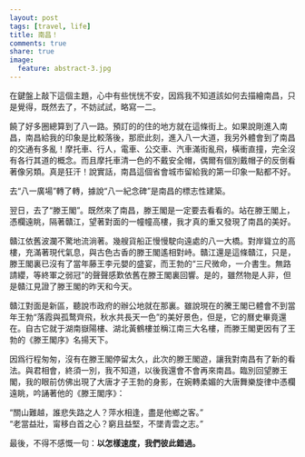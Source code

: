 ```yaml
---
layout: post
tags: [travel, life]
title: 南昌！
comments: true
share: true
image:
  feature: abstract-3.jpg
---
```


在鍵盤上敲下這個主題，心中有些恍恍不安，因爲我不知道該如何去描繪南昌，只是覺得，既然去了，不妨試試，略寫一二。

饒了好多圈總算到了八一路。預訂的的住的地方就在這條街上。如果說剛進入南昌，南昌給我的印象是比較落後，那麽此刻，進入八一大道，我另外體會到了南昌的交通有多亂！摩托車、行人，電車、公交車、汽車滿街亂飛，橫衝直撞，完全沒有各行其道的概念。而且摩托車清一色的不戴安全帽，偶爾有個別戴帽子的反倒看著像另類。真是狂汗！說實話，南昌這個省會城市留給我的第一印象一點都不好。

去“八一廣場”轉了轉，據說“八一紀念碑”是南昌的標志性建築。

翌日，去了“滕王閣”。既然來了南昌，滕王閣是一定要去看看的。站在滕王閣上，憑欄遠眺，隔著贛江，望著對面的一幢幢高樓，我才真的重又發現了南昌的美好。

贛江依舊波瀾不驚地流淌著。幾艘貨船正慢慢駛向遠處的八一大橋。對岸聳立的高樓，充滿著現代氣息，與古色古香的滕王閣遙相對峙。贛江還是這條贛江，只是，滕王閣裏已沒有了當年藤王李元嬰的盛宴，而王勃的“三尺微命，一介書生。無路請纓，等終軍之弱冠”的聲聲感歎依舊在滕王閣裏回響。是的，雖然物是人非，但是贛江見證了滕王閣的昨天和今天。

贛江對面是新區，聽說市政府的辦公地就在那裏。雖說現在的騰王閣已體會不到當年王勃“落霞與孤鹜齊飛，秋水共長天一色”的美好景色，但是，它的曆史畢竟還在。自古它就于湖南嶽陽樓、湖北黃鶴樓並稱江南三大名樓，而滕王閣更因有了王勃的《滕王閣序》名揚天下。

因爲行程匆匆，沒有在滕王閣停留太久，此次的滕王閣遊，讓我對南昌有了新的看法。與君相會，終須一別，我不知道，以後我還會不會再來南昌。臨別回望滕王閣，我的眼前仿佛出現了大唐才子王勃的身影，在婉轉柔媚的大唐舞樂旋律中憑欄遠眺，吟誦著他的《滕王閣序》：

“關山難越，誰悲失路之人？萍水相逢，盡是他鄉之客。”<br />
“老當益壯，甯移白首之心？窮且益堅，不墜青雲之志。”

最後，不得不感慨一句：**以怎樣速度，我們彼此錯過。**
